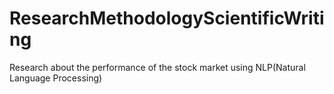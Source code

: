 # ResearchMethodologyScientificWriting
Research about the performance of the stock market using NLP(Natural Language Processing)
